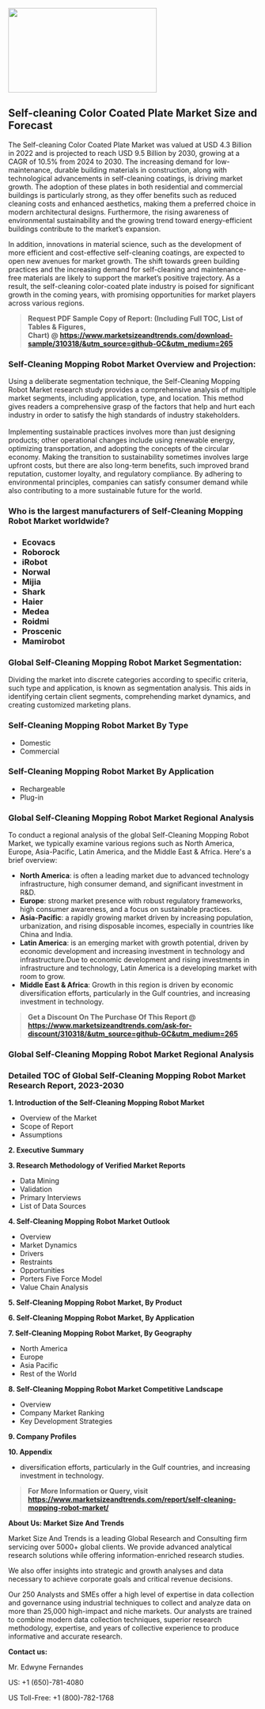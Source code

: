 <p><img class="alignnone size-medium wp-image-20088" src="https://ffe5etoiles.com/wp-content/uploads/2024/12/MST1-300x171.png" alt="" width="300" height="171" /></p><h2>Self-cleaning Color Coated Plate Market Size and Forecast</h2><p>The Self-cleaning Color Coated Plate Market was valued at USD 4.3 Billion in 2022 and is projected to reach USD 9.5 Billion by 2030, growing at a CAGR of 10.5% from 2024 to 2030. The increasing demand for low-maintenance, durable building materials in construction, along with technological advancements in self-cleaning coatings, is driving market growth. The adoption of these plates in both residential and commercial buildings is particularly strong, as they offer benefits such as reduced cleaning costs and enhanced aesthetics, making them a preferred choice in modern architectural designs. Furthermore, the rising awareness of environmental sustainability and the growing trend toward energy-efficient buildings contribute to the market’s expansion.</p><p>In addition, innovations in material science, such as the development of more efficient and cost-effective self-cleaning coatings, are expected to open new avenues for market growth. The shift towards green building practices and the increasing demand for self-cleaning and maintenance-free materials are likely to support the market’s positive trajectory. As a result, the self-cleaning color-coated plate industry is poised for significant growth in the coming years, with promising opportunities for market players across various regions.</p></p><blockquote id="" class=""><strong>Request PDF Sample Copy of Report: (Including Full TOC, List of Tables &amp; Figures, Chart)&nbsp;@&nbsp;<strong><a href="https://www.marketsizeandtrends.com/download-sample/310318/&utm_source=github-GC&utm_medium=265" target="_blank">https://www.marketsizeandtrends.com/download-sample/310318/&utm_source=github-GC&utm_medium=265</a></strong></strong></blockquote><h3 id="" class="">Self-Cleaning Mopping Robot Market&nbsp;Overview and Projection:</h3><p id="" class="">Using a deliberate segmentation technique, the Self-Cleaning Mopping Robot Market research study provides a comprehensive analysis of multiple market segments, including application, type, and location. This method gives readers a comprehensive grasp of the factors that help and hurt each industry in order to satisfy the high standards of industry stakeholders. <br /> <br />Implementing sustainable practices involves more than just designing products; other operational changes include using renewable energy, optimizing transportation, and adopting the concepts of the circular economy. Making the transition to sustainability sometimes involves large upfront costs, but there are also long-term benefits, such improved brand reputation, customer loyalty, and regulatory compliance. By adhering to environmental principles, companies can satisfy consumer demand while also contributing to a more sustainable future for the world.</p><h3 id="" class="">Who is the largest manufacturers of&nbsp;Self-Cleaning Mopping Robot Market worldwide?</h3><h3 class=""><p><ul><li>Ecovacs </li><li> Roborock </li><li> iRobot </li><li> Norwal </li><li> Mijia </li><li> Shark </li><li> Haier </li><li> Medea </li><li> Roidmi </li><li> Proscenic </li><li> Mamirobot</li></ul></p></h3><h3 id="" class="">Global&nbsp;Self-Cleaning Mopping Robot Market Segmentation:</h3><p id="" class="">Dividing the market into discrete categories according to specific criteria, such type and application, is known as segmentation analysis. This aids in identifying certain client segments, comprehending market dynamics, and creating customized marketing plans.</p><h3 id="" class="">Self-Cleaning Mopping Robot Market&nbsp;By Type</h3><p><p><ul><li>Domestic</li><li> Commercial</p></li></ul></p></p><h3 id="" class="">Self-Cleaning Mopping Robot Market&nbsp;By Application</h3><p class=""><p><ul><li>Rechargeable</li><li> Plug-in</li></ul></p></p><h3 id="" class="">Global Self-Cleaning Mopping Robot Market Regional Analysis</h3><p id="" class="">To conduct a regional analysis of the global Self-Cleaning Mopping Robot Market, we typically examine various regions such as North America, Europe, Asia-Pacific, Latin America, and the Middle East &amp; Africa. Here's a brief overview:</p><ul><li><strong>North America</strong>: is often a leading market due to advanced technology infrastructure, high consumer demand, and significant investment in R&amp;D.</li><li><strong>Europe</strong>: strong market presence with robust regulatory frameworks, high consumer awareness, and a focus on sustainable practices.</li><li><strong>Asia-Pacific</strong>: a rapidly growing market driven by increasing population, urbanization, and rising disposable incomes, especially in countries like China and India.</li><li><strong>Latin America</strong>: is an emerging market with growth potential, driven by economic development and increasing investment in technology and infrastructure.Due to economic development and rising investments in infrastructure and technology, Latin America is a developing market with room to grow.</li><li><strong>Middle East &amp; Africa</strong>: Growth in this region is driven by economic diversification efforts, particularly in the Gulf countries, and increasing investment in technology.</li></ul><blockquote id="" class=""><strong>Get a Discount On The Purchase Of This Report @ <strong><a href="https://www.marketsizeandtrends.com/ask-for-discount/310318/&utm_source=github-GC&utm_medium=265" target="_blank">https://www.marketsizeandtrends.com/ask-for-discount/310318/&utm_source=github-GC&utm_medium=265</a></strong></strong></blockquote><h3 id="" class="">Global Self-Cleaning Mopping Robot Market Regional Analysis</h3><h3 id="" class="">Detailed TOC of Global Self-Cleaning Mopping Robot Market Research Report, 2023-2030</h3><p id="" class=""><strong>1. Introduction of the Self-Cleaning Mopping Robot Market</strong></p><ul><li>Overview of the Market</li><li>Scope of Report</li><li>Assumptions</li></ul><p id="" class=""><strong>2. Executive Summary</strong></p><p id="" class=""><strong>3. Research Methodology of Verified Market Reports</strong></p><ul><li>Data Mining</li><li>Validation</li><li>Primary Interviews</li><li>List of Data Sources</li></ul><p id="" class=""><strong>4. Self-Cleaning Mopping Robot Market Outlook</strong></p><ul><li>Overview</li><li>Market Dynamics</li><li>Drivers</li><li>Restraints</li><li>Opportunities</li><li>Porters Five Force Model</li><li>Value Chain Analysis</li></ul><p id="" class=""><strong>5. Self-Cleaning Mopping Robot Market, By Product</strong></p><p id="" class=""><strong>6. Self-Cleaning Mopping Robot Market, By Application</strong></p><p id="" class=""><strong>7. Self-Cleaning Mopping Robot Market, By Geography</strong></p><ul><li>North America</li><li>Europe</li><li>Asia Pacific</li><li>Rest of the World</li></ul><p id="" class=""><strong>8. Self-Cleaning Mopping Robot Market Competitive Landscape</strong></p><ul><li>Overview</li><li>Company Market Ranking</li><li>Key Development Strategies</li></ul><p id="" class=""><strong>9. Company Profiles</strong></p><p id="" class=""><strong>10. Appendix</strong></p><ul><li>diversification efforts, particularly in the Gulf countries, and increasing investment in technology.</li></ul><blockquote id="" class=""><strong>For More Information or Query, visit <strong><strong><a href="https://www.marketsizeandtrends.com/report/self-cleaning-mopping-robot-market/" target="_blank">https://www.marketsizeandtrends.com/report/self-cleaning-mopping-robot-market/</a></strong></strong></strong></blockquote><p id="" class=""><strong>About Us: Market Size And Trends</strong></p><p id="" class="">Market Size And Trends is a leading Global Research and Consulting firm servicing over 5000+ global clients. We provide advanced analytical research solutions while offering information-enriched research studies.</p><p id="" class="">We also offer insights into strategic and growth analyses and data necessary to achieve corporate goals and critical revenue decisions.</p><p id="" class="">Our 250 Analysts and SMEs offer a high level of expertise in data collection and governance using industrial techniques to collect and analyze data on more than 25,000 high-impact and niche markets. Our analysts are trained to combine modern data collection techniques, superior research methodology, expertise, and years of collective experience to produce informative and accurate research.</p><p id="" class=""><strong>Contact us:</strong></p><p id="" class="">Mr. Edwyne Fernandes</p><p id="" class="">US: +1 (650)-781-4080</p><p id="" class="">US Toll-Free: +1 (800)-782-1768</p>

